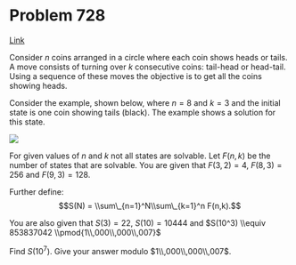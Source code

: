 # Problem 728

[Link](https://projecteuler.net/problem=728)

Consider $n$ coins arranged in a circle where each coin shows heads or tails. A move consists of turning over $k$ consecutive coins: tail-head or head-tail. Using a sequence of these moves the objective is to get all the coins showing heads.

Consider the example, shown below, where $n=8$ and $k=3$ and the initial state is one coin showing tails (black). The example shows a solution for this state.

![](resources/images/0728_coin_circle.jpg?1678992055)

For given values of $n$ and $k$ not all states are solvable. Let $F(n,k)$ be the number of states that are solvable. You are given that $F(3,2) = 4$, $F(8,3) = 256$ and $F(9,3) = 128$.

Further define: $$S(N) = \\sum\_{n=1}^N\\sum\_{k=1}^n F(n,k).$$

You are also given that $S(3) = 22$, $S(10) = 10444$ and $S(10^3) \\equiv 853837042 \\pmod{1\\,000\\,000\\,007}$

Find $S(10^7)$. Give your answer modulo $1\\,000\\,000\\,007$.
